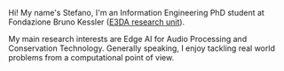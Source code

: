 Hi! My name's Stefano, I'm an Information Engineering PhD student at Fondazione Bruno Kessler ([E3DA research unit](https://e3da.fbk.eu/)). <br>

My main research interests are Edge AI for Audio Processing and Conservation Technology. Generally speaking, I enjoy tackling real world problems from a computational point of view.

<!---
drchapman-17/drchapman-17 is a ✨ special ✨ repository because its `README.md` (this file) appears on your GitHub profile.
You can click the Preview link to take a look at your changes.
--->
